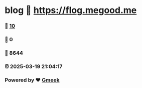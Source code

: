 # blog :link: https://flog.megood.me 
### :page_facing_up: [10](https://flog.megood.me/tag.html) 
### :speech_balloon: 0 
### :hibiscus: 8644 
### :alarm_clock: 2025-03-19 21:04:17 
### Powered by :heart: [Gmeek](https://github.com/Meekdai/Gmeek)
